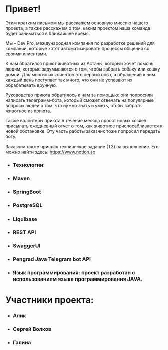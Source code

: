 # Привет!

Этим кратким письмом мы расскажем основную миссию нашего проекта, а также расскажем о том, каким проектом наша команда будет заниматься в ближайшее время.

Мы – Dev Pro, международная компания по разработке решений для компаний, которые хотят автоматизировать процессы общения со своими клиентами.

К нам обратился приют животных из Астаны, который хочет помочь людям, которые задумываются о том, чтобы забрать собаку или кошку домой. Для многих их клиентов это первый опыт, а обращений к ним каждый день поступает так много, что они не успевают их обрабатывать вручную.

Руководство приюта обратилось к нам за помощью: они попросили написать телеграмм-бота, который сможет отвечать на популярные вопросы людей о том, что нужно знать и уметь, чтобы забрать животное из приюта.

Также волонтеры приюта в течение месяца просят новых хозяев присылать ежедневный отчет о том, как животное приспосабливается к новой обстановке. Эту часть работы заказчик тоже попросил передать боту.

Заказчик также прислал техническое задание (ТЗ) на выполнение. Его можно найти здесь: https://www.notion.so

- ### Технологии:
- ### Maven                                                                                                                                                  
- ### SpringBoot                                                                                                                                             
- ### PostgreSQL 
- ### Liquibase
- ### REST API
- ### SwaggerUI
- ### Pengrad Java Telegram bot API
- ### Язык программирования: проект разработан с использованием языка программирования JAVA.



# Участники проекта:
- ### Алик
- ### Сергей Волков
- ### Галина
